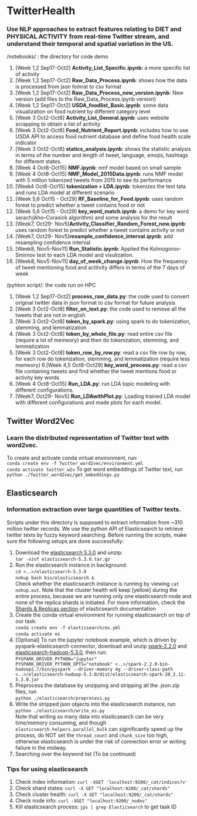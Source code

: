 # TwitterHealth
### Use NLP approaches to extract features relating to DIET and PHYSICAL ACTIVITY from real-time Twitter stream, and understand their temporal and spatial variation in the US.

/notebooks/ : the directory for code demo
1. [Week 1,2 Sep17-Oct2] __Activity_List_Specific.ipynb__: a more specific list of activity
2. [Week 1,2 Sep17-Oct2] __Raw_Data_Process.ipynb__: shows how the data is processed from json fomrat to csv format
3. [Week 1,2 Sep17-Oct2] __Raw_Data_Process_new_version.ipynb__: New version (add files to the Raw_Data_Process.ipynb version)
4. [Week 1,2 Sep17-Oct2] __USDA_foodlist_Basic.ipynb__: some data visualization on food nutrient by different category level
5. [Week 3 Oct2-Oct8] __Activity_List_General.ipynb__: uses website scrapping to obtain a list of activity
6. [Week 3 Oct2-Oct8] __Food_Nutrient_Report.ipynb__: includes how to use USDA API to access food nutrient database and define food health scale indicator
7. [Week 3 Oct2-Oct8] __statics_analysis.ipynb__: shows the statistic analysis in terms of the number and length of tweet, language, emojis, hashtags for different states.
8. [Week 4 Oct8-Oct15] __NMF.ipynb__: nmf model based on small sample
9. [Week 4 Oct8-Oct15] __NMF_Model_2015Data.ipynb__: runs NMF model with 5 million tokenized tweets from 2015 to see its performance 
10. [Week4 Oct8-Oct15] __tokenization + LDA.ipynb__: tokenizes the text tata and runs LDA model at different scenario
11. [Week 5,6 Oct15 - Oct29] __RF_Baseline_for_Food.ipynb__: uses random forest to predict whether a tweet contains food or not
12. [Week 5,6 Oct15 - Oct29] __key_word_match.ipynb__: a demo for key word serach(Aho–Corasick algorithm) and some analysis for the result
13. [Week7, Oct29- Nov5]__Activity_Classifier_Random_Forest_new.ipynb__: uses random forest to predict whether a tweet contains activity or not
14. [Week7, Oct29- Nov5]__resample_confidence_interval.ipynb__: add resampling confidence interval
15. [Week8, Nov5-Nov11] __Run_Statistic.ipynb__: Applied the Kolmogorov-Smirnov test to each LDA model and visulization.
16. [Week8, Nov5-Nov11] __day_of_week_change.ipynb__: How the frequency of tweet mentioning food and actitvity differs in terms of the 7 days of week

/pyhton script/: the code run on HPC
1. [Week 1,2 Sep17-Oct2] __process_raw_data.py__: the code used to convert original twitter data in json format to csv format for future analysis
2. [Week 3 Oct2-Oct8] __filter_en_text.py__: the code used to remove all the tweets that are not in english
3. [Week 3 Oct2-Oct8] __token_by_spark.py__: using spark to do tokenization, stemming, and lemmatization
4. [Week 3 Oct2-Oct8] __token_by_whole_file.py__: read entire csv file (require a lot of memeory) and then do tokenization, stemming, and lemmatization
5. [Week 3 Oct2-Oct8] __token_row_by_row.py__: read a csv file row by row, for each row do tokenization, stemming, and lemmatization (require less memeory)
6.[Week 4,5 Oct8-Oct29] __key_word_process.py__: read a csv file containing tweets and find whether the tweet mentions food or activity key words
7. [Week 4 Oct8-Oct15] __Run_LDA.py__: run LDA topic modeling with different configurations.
8. [Week7, Oct29- Nov5] __Run_LDAwithPlot.py__: Loading trained LDA model with different configurations and made plots for each model.

## Twitter Word2Vec
### Learn the distributed representation of Twitter text with word2vec.
To create and activate conda virtual environment, run: <br>
`conda create env -f Twitter_word2vec/environment.yml` <br>
`conda activate twitter_w2v`
To get word embeddings of Twitter text, run <br>
`python ./Twitter_word2vec/get_embeddings.py`<br>

## Elasticsearch
### Information extraction over large quantities of Twitter texts.
Scripts under this directory is supposed to extract information from ~310 million twitter records. We use the python API of Elasticsearch to retrieve twitter texts by fuzzy keyword searching. Before running the scripts, make sure the following setups are done successfully: <br>
1. Download the [elasticsearch 5.3.0](https://www.elastic.co/downloads/past-releases/elasticsearch-5-3-0) and unzip: <br>
`tar -xzvf elasticsearch-5.3.0.tar.gz` <br>
2. Run the elasticsearch instance in background: <br>
`cd <..>/elasticsearch-5.3.0` <br>
`nohup bash bin/elasticsearch &` <br>
Check whether the elasticsearch instance is running by viewing `cat nohup.out`. Note that the cluster health will keep [yellow] during the entire process, because we are running only one elasticsearch node and none of the replica shards is initiated. For more information, check the [Shards & Replicas section](https://www.elastic.co/guide/en/elasticsearch/reference/6.2/_basic_concepts.html) of elasticsearch documentation <br>
3. Create the conda virtual environment for running elasticsearch on top of our task: <br>
`conda create env -f elasticsearch/es.yml`<br>
`conda activate es`
4. [Optional] To run the jupyter notebook example, which is driven by pyspark-elasticsearch connector, download and unzip [spark-2.2.0](https://spark.apache.org/releases/spark-release-2-2-0.html) and [elasticsearch-hadoop-5.3.0](https://www.elastic.co/downloads/past-releases/elasticsearch-apache-hadoop-5-3-0), then run: <br>
`PYSPARK_DRIVER_PYTHON="jupyter" PYSPARK_DRIVER_PYTHON_OPTS="notebook" <..>/spark-2.2.0-bin-hadoop2.7/bin/pyspark --driver-memory 4g --driver-class-path <..>/elasticsearch-hadoop-5.3.0/dist/elasticsearch-spark-20_2.11-5.3.0.jar`
5. Preprocess the database by unzipping and stripping all the .json.zip files, run <br>
`python ./elasticsearch/preprocess.py`<br>
6. Write the stripped json objects into the elasticsearch instance, run <br>
`python ./elasticsearch/write_es.py`<br>
Note that writing so many data into elasticsearch can be very time/memory consuming, and though `elasticsearch.helpers.parallel_bulk` can siginificantly speed up the process, do NOT set the `thread_count` and `chunk_size` too high, otherwise elasticsearch is under the risk of connection error or writing failure in the midway. 
7. Searching over the keyword list (To be continued)

### Tips for using elasticsearch
1. Check index information: `curl -XGET 'localhost:9200/_cat/indices?v'`
2. Check shard states: `curl -X GET "localhost:9200/_cat/shards"`
3. Check cluster health: `curl -X GET "localhost:9200/_cat/shards"`
4. Check node info: `curl -XGET "localhost:9200/_nodes"`
5. Kill elasticsearch process: `jps | grep Elasticsearch` to get task ID
